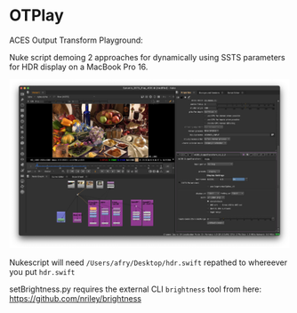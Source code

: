 # OTPlay
 ACES Output Transform Playground:

Nuke script demoing 2 approaches for dynamically using SSTS parameters for HDR display on a MacBook Pro 16.

![Nuke Screenshot](images/EDR_Nuke_example001.png)

Nukescript will need `/Users/afry/Desktop/hdr.swift` repathed to whereever you put `hdr.swift`

setBrightness.py requires the external CLI `brightness` tool from here: https://github.com/nriley/brightness